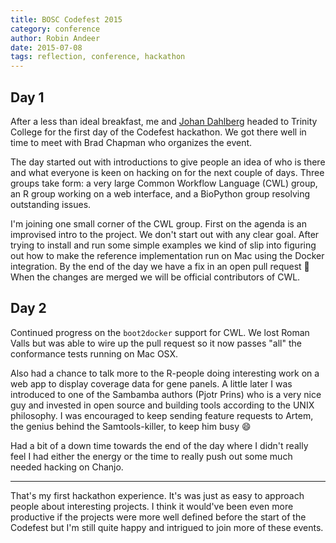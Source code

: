 ```yaml
---
title: BOSC Codefest 2015
category: conference
author: Robin Andeer
date: 2015-07-08
tags: reflection, conference, hackathon
---
```


## Day 1

After a less than ideal breakfast, me and [Johan Dahlberg][johan] headed to Trinity College for the first day of the Codefest hackathon. We got there well in time to meet with Brad Chapman who organizes the event.

The day started out with introductions to give people an idea of who is there and what everyone is keen on hacking on for the next couple of days. Three groups take form: a very large Common Workflow Language (CWL) group, an R group working on a web interface, and a BioPython group resolving outstanding issues.

I'm joining one small corner of the CWL group. First on the agenda is an improvised intro to the project. We don't start out with any clear goal. After trying to install and run some simple examples we kind of slip into figuring out how to make the reference implementation run on Mac using the Docker integration. By the end of the day we have a fix in an open pull request 🙂 When the changes are merged we will be official contributors of CWL.

## Day 2

Continued progress on the `boot2docker` support for CWL. We lost Roman Valls but was able to wire up the pull request so it now passes "all" the conformance tests running on Mac OSX.

Also had a chance to talk more to the R-people doing interesting work on a web app to display coverage data for gene panels. A little later I was introduced to one of the Sambamba authors (Pjotr Prins) who is a very nice guy and invested in open source and building tools according to the UNIX philosophy. I was encouraged to keep sending feature requests to Artem, the genius behind the Samtools-killer, to keep him busy :smile:

Had a bit of a down time towards the end of the day where I didn't really feel I had either the energy or the time to really push out some much needed hacking on Chanjo.

---

That's my first hackathon experience. It's was just as easy to approach people about interesting projects. I think it would've been even more productive if the projects were more well defined before the start of the Codefest but I'm still quite happy and intrigued to join more of these events.

[johan]: http://uppsala-bioinformatics.se/
